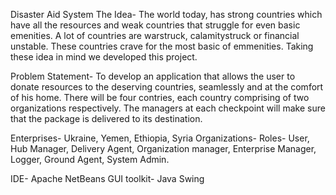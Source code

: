Disaster Aid System
The Idea- The world today, has strong countries which have all the resources and weak countries that struggle for even basic emenities. A lot of countries are warstruck, calamitystruck or financial unstable. These countries crave for the most basic of emmenities. Taking these idea in mind we developed this project.  

Problem Statement- To develop an application that allows the user to donate resources to the deserving countries, seamlessly and at the comfort of his home. There will be four contries, each country comprising of two organizations respectively. The managers at each checkpoint will make sure that the package is delivered to its destination.

Enterprises- Ukraine, Yemen, Ethiopia, Syria
Organizations- 
Roles- User, Hub Manager, Delivery Agent, Organization manager, Enterprise Manager, Logger, Ground Agent, System Admin.

IDE- Apache NetBeans
GUI toolkit- Java Swing